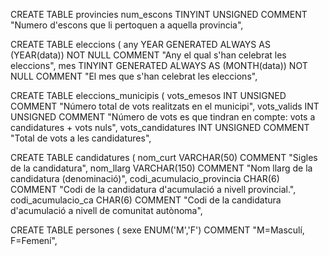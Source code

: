 
CREATE TABLE provincies
	num_escons		TINYINT UNSIGNED COMMENT "Numero d'escons que li pertoquen a aquella provincia",

CREATE TABLE eleccions (
any			YEAR GENERATED ALWAYS AS (YEAR(data)) NOT NULL COMMENT "Any el qual s'han celebrat les eleccions",
    mes			TINYINT GENERATED ALWAYS AS (MONTH(data)) NOT NULL COMMENT "El mes que s'han celebrat les eleccions",
    

CREATE TABLE eleccions_municipis (
    vots_emesos			INT UNSIGNED COMMENT "Número total de vots realitzats en el municipi",
    vots_valids			INT UNSIGNED COMMENT "Número de vots es que tindran en compte: vots a candidatures + vots nuls",
    vots_candidatures	INT UNSIGNED COMMENT "Total de vots a les candidatures",

CREATE TABLE candidatures (
    nom_curt			VARCHAR(50) COMMENT "Sigles de la candidatura",
    nom_llarg			VARCHAR(150) COMMENT "Nom llarg de la candidatura (denominació)",
    codi_acumulacio_provincia	CHAR(6) COMMENT "Codi de la candidatura d'acumulació a nivell provincial.",
    codi_acumulacio_ca			CHAR(6) COMMENT "Codi de la candidatura d'acumulació a nivell de comunitat autònoma",
    
CREATE TABLE persones (
    sexe			ENUM('M','F') COMMENT "M=Masculí, F=Femení",


